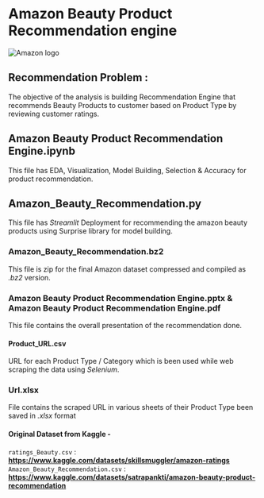 # Amazon Beauty Product Recommendation engine
![Amazon logo](https://user-images.githubusercontent.com/88264074/230715170-327ccf54-d93c-4747-95e8-a06593789b6c.png)

## Recommendation Problem : 
The objective of the analysis is building Recommendation Engine that recommends Beauty Products to customer based on Product Type by reviewing customer ratings.

## Amazon Beauty Product Recommendation Engine.ipynb
This file has EDA, Visualization, Model Building, Selection & Accuracy for product recommendation.

## Amazon_Beauty_Recommendation.py
This file has *Streamlit* Deployment for recommending the amazon beauty products using Surprise library for model building.

### Amazon_Beauty_Recommendation.bz2 
This file is zip for the final Amazon dataset compressed and compiled as *.bz2* version.

### Amazon Beauty Product Recommendation Engine.pptx & Amazon Beauty Product Recommendation Engine.pdf
This file contains the overall presentation of the recommendation done.

#### Product_URL.csv
URL for each Product Type / Category which is been used while web scraping the data using *Selenium*.

### Url.xlsx
File contains the scraped URL in various sheets of their Product Type been saved in *.xlsx* format

#### Original Dataset from Kaggle - 
`ratings_Beauty.csv`               : **https://www.kaggle.com/datasets/skillsmuggler/amazon-ratings**                                                              
`Amazon_Beauty_Recommendation.csv` : **https://www.kaggle.com/datasets/satrapankti/amazon-beauty-product-recommendation**
